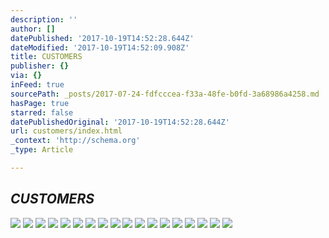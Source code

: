 ```yaml
---
description: ''
author: []
datePublished: '2017-10-19T14:52:28.644Z'
dateModified: '2017-10-19T14:52:09.908Z'
title: CUSTOMERS
publisher: {}
via: {}
inFeed: true
sourcePath: _posts/2017-07-24-fdfcccea-f33a-48fe-b0fd-3a68986a4258.md
hasPage: true
starred: false
datePublishedOriginal: '2017-10-19T14:52:28.644Z'
url: customers/index.html
_context: 'http://schema.org'
_type: Article

---
```

## _CUSTOMERS_
![](https://the-grid-user-content.s3-us-west-2.amazonaws.com/1af7deb7-1452-46c5-9488-dfcbc296332d.jpg)
![](https://the-grid-user-content.s3-us-west-2.amazonaws.com/818a38b2-50d3-4aad-a31e-749b15afefd6.png)
![](https://s3-us-west-2.amazonaws.com/the-grid-img/p/0f81d9471a7e53a7c890276f08654fb69abe93aa.png)
![](https://the-grid-user-content.s3-us-west-2.amazonaws.com/ecd754aa-75db-4b9b-8a2f-d2e2d6cca81c.gif)
![](https://the-grid-user-content.s3-us-west-2.amazonaws.com/1aa08e84-6529-4d63-ac37-f6920e27db20.png)
![](https://the-grid-user-content.s3-us-west-2.amazonaws.com/bdb0775d-87df-4876-9ad9-02f99b135e9e.jpg)
![](https://the-grid-user-content.s3-us-west-2.amazonaws.com/7dcfb0eb-c538-4d5f-a8e9-a57a369f115b.png)
![](https://the-grid-user-content.s3-us-west-2.amazonaws.com/4591a7c1-f651-4751-8686-c0f24a11015e.png)
![](https://s3-us-west-2.amazonaws.com/the-grid-img/p/ccdb306d1d3017a4cb3cbd41edb16426e82316c5.png)
![](https://the-grid-user-content.s3-us-west-2.amazonaws.com/90955ea0-56e3-48cb-8b86-e943a16ea019.jpg)
![](https://s3-us-west-2.amazonaws.com/the-grid-img/p/c7025ac039bec5104a3fad8c7e1cc471287b15f3.jpg)
![](https://s3-us-west-2.amazonaws.com/the-grid-img/p/3f26adcdfe58853a772e86b4d107dff3bce6e70a.png)
![](https://the-grid-user-content.s3-us-west-2.amazonaws.com/bd614ad3-d682-4ed6-aaf3-9ff370f68bfb.jpg)
![](https://the-grid-user-content.s3-us-west-2.amazonaws.com/32a62174-7c71-4d22-8928-ec4553ad6263.jpg)
![](https://s3-us-west-2.amazonaws.com/the-grid-img/p/2427fda187a93444df1f54899c7e94d1ca0bfddb.png)
![](https://the-grid-user-content.s3-us-west-2.amazonaws.com/f212efd3-b2a0-4d09-875d-7d49a924853d.jpg)
![](https://the-grid-user-content.s3-us-west-2.amazonaws.com/a602f9f1-0fe4-4c2d-b216-1894a48a3bc6.jpg)
![](https://the-grid-user-content.s3-us-west-2.amazonaws.com/61c54a3f-b706-4ffb-96e7-6cd2d2ee5b9a.jpg)